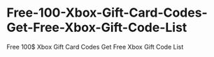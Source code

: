 # Free-100-Xbox-Gift-Card-Codes-Get-Free-Xbox-Gift-Code-List
Free 100$ Xbox Gift Card Codes Get Free Xbox Gift Code List
